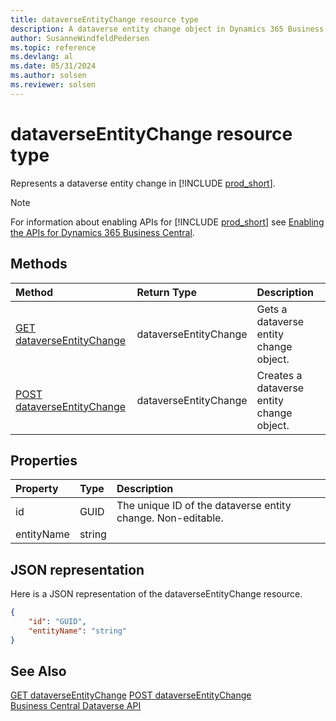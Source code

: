 ```yaml
---
title: dataverseEntityChange resource type
description: A dataverse entity change object in Dynamics 365 Business Central.
author: SusanneWindfeldPedersen
ms.topic: reference
ms.devlang: al
ms.date: 05/31/2024
ms.author: solsen
ms.reviewer: solsen
---
```


# dataverseEntityChange resource type

<!-- START>DO_NOT_EDIT -->
<!-- IMPORTANT:Do not edit any of the content between here and the END>DO_NOT_EDIT. -->
Represents a dataverse entity change in [!INCLUDE [prod_short](../../includes/prod_short.md)].

> [!NOTE]
> For information about enabling APIs for [!INCLUDE [prod_short](../../includes/prod_short.md)] see [Enabling the APIs for Dynamics 365 Business Central](../../api-reference/v2.0/enabling-apis-for-dynamics-nav.md).

## Methods

| Method | Return Type|Description |
|:--------------------|:-----------|:-------------------------|
|[GET dataverseEntityChange](../api/dynamics_dataverseentitychange_get.md)|dataverseEntityChange|Gets a dataverse entity change object.|
|[POST dataverseEntityChange](../api/dynamics_dataverseentitychange_create.md)|dataverseEntityChange|Creates a dataverse entity change object.|



## Properties

| Property           | Type   |Description     |
|:-------------------|:-------|:---------------|
|id|GUID|The unique ID of the dataverse entity change. Non-editable.|
|entityName|string||

## JSON representation

Here is a JSON representation of the dataverseEntityChange resource.


```json
{
    "id": "GUID",
    "entityName": "string"
}
```
<!-- IMPORTANT: END>DO_NOT_EDIT -->

## See Also
[GET dataverseEntityChange](../api/dynamics_dataverseentitychange_get.md)
[POST dataverseEntityChange](../api/dynamics_dataverseentitychange_create.md)  
[Business Central Dataverse API](../dynamics-dataverse-api.md)  
